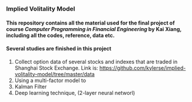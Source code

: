 ### Implied Volitality Model
#### This repository contains all the material used for the final project of course *Computer Programming in Financial Engineering* by Kai Xiang, including all the codes, reference, data etc.

#### Several studies are finished in this project
1. Collect option data of several stocks and indexes that are traded in Shanghai Stock Exchange. Link is: https://github.com/kylerse/implied-volitality-model/tree/master/data 
2. Using a multi-factor model to 
3. Kalman Filter
4. Deep learning technique, (2-layer neural networl)
